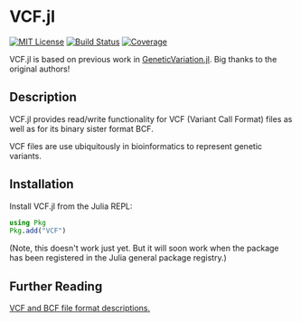 # VCF.jl

<!--
[![Stable documentation](https://img.shields.io/badge/docs-stable-blue.svg?style=flat-square)](https://rasmushenningsson.github.io/VCF.jl/stable)
[![Latest documentation](https://img.shields.io/badge/docs-latest-blue.svg?style=flat-square)](https://rasmushenningsson.github.io/VCF.jl/latest)
-->

[![MIT License](https://img.shields.io/badge/license-MIT-green.svg?style=flat-square)](https://github.com/rasmushenningsson/VCF.jl/blob/master/LICENSE)
[![Build Status](https://github.com/rasmushenningsson/VCF.jl/workflows/CI/badge.svg)](https://github.com/rasmushenningsson/VCF.jl/actions)
[![Coverage](https://codecov.io/gh/rasmushenningsson/VCF.jl/branch/master/graph/badge.svg)](https://codecov.io/gh/rasmushenningsson/VCF.jl)


VCF.jl is based on previous work in [GeneticVariation.jl](https://github.com/BioJulia/GeneticVariation.jl).
Big thanks to the original authors!

## Description

VCF.jl provides read/write functionality for VCF (Variant Call Format) files as
well as for its binary sister format BCF.

VCF files are use ubiquitously in bioinformatics to represent genetic variants.


## Installation

Install VCF.jl from the Julia REPL:

```julia
using Pkg
Pkg.add("VCF")
```
(Note, this doesn't work just yet. But it will soon work when the package has
been registered in the Julia general package registry.)

## Further Reading
[VCF and BCF file format descriptions.](https://samtools.github.io/hts-specs/)

